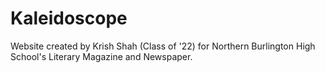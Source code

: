 # Kaleidoscope
Website created by Krish Shah (Class of '22) for Northern Burlington High School's Literary Magazine and Newspaper.
